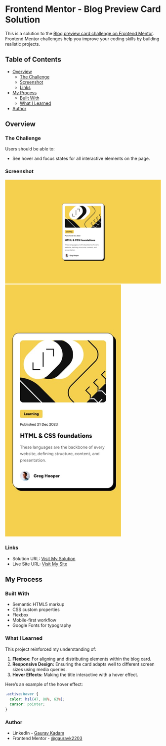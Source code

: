 # Frontend Mentor - Blog Preview Card Solution

This is a solution to the [Blog preview card challenge on Frontend Mentor](https://www.frontendmentor.io/challenges/blog-preview-card-ckPaj01IcS). Frontend Mentor challenges help you improve your coding skills by building realistic projects.

## Table of Contents

- [Overview](#overview)
  - [The Challenge](#the-challenge)
  - [Screenshot](#screenshot)
  - [Links](#links)
- [My Process](#my-process)
  - [Built With](#built-with)
  - [What I Learned](#what-i-learned)
- [Author](#author)

## Overview

### The Challenge

Users should be able to:

- See hover and focus states for all interactive elements on the page.

### Screenshot

![](./design/desktop-design.jpg)
![](./design/mobile-design.jpg)

### Links

- Solution URL: [Visit My Solution](https://www.frontendmentor.io/solutions/blog-preview-card-8_fQm1GZFX)
- Live Site URL: [Visit My Site](https://blog-previewcard-by-gaurav.netlify.app/)

## My Process

### Built With

- Semantic HTML5 markup
- CSS custom properties
- Flexbox
- Mobile-first workflow
- Google Fonts for typography

### What I Learned

This project reinforced my understanding of:

1. **Flexbox:** For aligning and distributing elements within the blog card.
2. **Responsive Design:** Ensuring the card adapts well to different screen sizes using media queries.
3. **Hover Effects:** Making the title interactive with a hover effect.

Here’s an example of the hover effect:

```css
.active:hover {
  color: hsl(47, 88%, 63%);
  cursor: pointer;
}
```

### Author

- LinkedIn - [Gaurav Kadam](https://www.linkedin.com/in/gauravk2205)
- Frontend Mentor - [@gauravk2203](https://www.frontendmentor.io/profile/gauravk2203)

